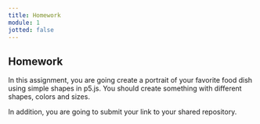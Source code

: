 ```yaml
---
title: Homework
module: 1
jotted: false
---
```


## Homework

In this assignment, you are going create a portrait of your favorite food dish using simple shapes in p5.js.  You should create something with different shapes, colors and sizes.

In addition, you are going to submit your link to your shared repository.

<!--

you are going to work with basic shapes and create a piece of art in p5.js that represents what winter means to you.  Try to create your art piece using the fewest lines of code as possible.

<a href="https://github.com/Montana-Media-Arts/220_CreativeCoding2-Spring2022-Samples/tree/main/Homework%201" target="_blank">Homework 1 Example</a>

It should the following properties:

1.	Border around the edge of your window
2.	Use at least 10 different shapes of varying sizes
3.	The border should be one solid color
4.	The shapes inside the frame should be different colors.
5.	Your name should be in the lower right-hand corner
6.	You should name your piece and have it on the upper-left hand corner.
7.  Upload your sketch (.html, .js) to your repository.
8.  Turn your repository link into Moodle.
-->